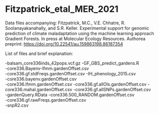 # Fitzpatrick_etal_MER_2021
 Data files accompanying:
 Fitzpatrick, M.C., V.E. Chhatre, R. Soolanayakanahally, and S.R. Keller. Experimental support for genomic prediction of climate maladaptation using the machine learning approach Gradient Forests. In press at Molecular Ecology Resources. Authorea preprint: https://doi.org/10.22541/au.159863198.86187354

List of files and brief explanation:

-balsam_core336inds_42pops.vcf.gz
-GF_GBS_predict_gardens.R		
-core336.Bayenv-lfmm.gardenOffset.csv	
-core336.gf.stdFreqs.gardenOffset.csv
-IH_phenology_2015.csv			
-core336.bayenv.gardenOffset.csv		
-core336.lfmm.gardenOffset.csv
-core336.gf.allOls.gardenOffset.csv	
-core336.mahal.gardenOffset.csv
-core336.gf.allSNPs.gardenOffset.csv	
-gardenQuery.RData
-core336.500_RANDOM.gardenOffset.csv	
-core336.gf.rawFreqs.gardenOffset.csv	
-snpR2.csv
